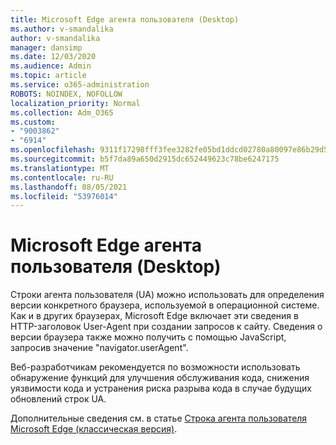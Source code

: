 ```yaml
---
title: Microsoft Edge агента пользователя (Desktop)
ms.author: v-smandalika
author: v-smandalika
manager: dansimp
ms.date: 12/03/2020
ms.audience: Admin
ms.topic: article
ms.service: o365-administration
ROBOTS: NOINDEX, NOFOLLOW
localization_priority: Normal
ms.collection: Adm_O365
ms.custom:
- "9003862"
- "6914"
ms.openlocfilehash: 9311f17298fff3fee3282fe05bd1ddcd02780a80097e86b29d56ffd575a9a571
ms.sourcegitcommit: b5f7da89a650d2915dc652449623c78be6247175
ms.translationtype: MT
ms.contentlocale: ru-RU
ms.lasthandoff: 08/05/2021
ms.locfileid: "53976014"
---
```

# <a name="microsoft-edge-user-agent-string-desktop"></a>Microsoft Edge агента пользователя (Desktop)

Строки агента пользователя (UA) можно использовать для определения версии конкретного браузера, используемой в операционной системе. Как и в других браузерах, Microsoft Edge включает эти сведения в HTTP-заголовок User-Agent при создании запросов к сайту. Сведения о версии браузера также можно получить с помощью JavaScript, запросив значение "navigator.userAgent".

Веб-разработчикам рекомендуется по возможности использовать обнаружение функций для улучшения обслуживания кода, снижения уязвимости кода и устранения риска разрыва кода в случае будущих обновлений строк UA.

Дополнительные сведения см. в статье [Строка агента пользователя Microsoft Edge (классическая версия)](https://docs.microsoft.com/microsoft-edge/web-platform/user-agent-string).
